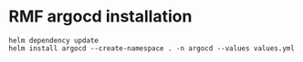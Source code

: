 # RMF argocd installation

```
helm dependency update
helm install argocd --create-namespace . -n argocd --values values.yml
```

